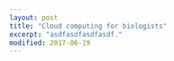 ```yaml
---
layout: post
title: "Cloud computing for biologists"
excerpt: "asdfasdfasdfasdf."
modified: 2017-06-19
---
```

